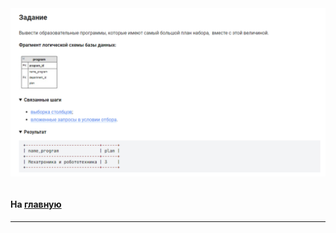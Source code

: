 

<img src="../art/3.3.5.task.png" alt="solution" >

```sql

```



#### На [главную](https://github.com/BEPb/stepik_sql#readme)

---


